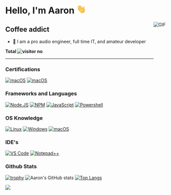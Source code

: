 # Hello, I'm Aaron <img width="30px" src="https://github.com/SatYu26/SatYu26/raw/master/Assets/Hi.gif" />

<img align="right" alt="GIF" height="150px" src="https://c.tenor.com/2Wu29iaHSYYAAAAi/coffee-lover-hot-coffee.gif" />

## Coffee addict

- 🌱 I am a pro audio engineer, full time IT, and amateur developer

<!--START_SECTION:waka-->
**Total ![visitor no](https://visitor-badge.glitch.me/badge?page_id=azbaron.azbaron&left_color=black&right_color=black)**

<!--END_SECTION:waka-->

---

### Certifications
[![macOS](https://img.shields.io/badge/apple_certified_macintosh_technician-667881?style=for-the-badge&logo=apple&logoColor=white)](https://apple.com)
[![macOS](https://img.shields.io/badge/apple_ios_certified-667881?style=for-the-badge&logo=apple&logoColor=white)](https://apple.com)

### Frameworks and Languages
[![Node.JS](https://img.shields.io/badge/Node.js-339933?style=for-the-badge&logo=nodedotjs&logoColor=white)](https://nodejs.org)
[![NPM](https://img.shields.io/badge/npm-CB3837?style=for-the-badge&logo=npm&logoColor=white)](https://npmjs.org)
[![JavaScript](https://img.shields.io/badge/JavaScript-F7DF1E?style=for-the-badge&logo=javascript&logoColor=black)](https://javascript.com)
[![Powershell](https://img.shields.io/badge/Powershell-black?style=for-the-badge&logo=powershell)](https://docs.microsoft.com/en-us/powershell/)

### OS Knowledge
[![Linux](https://img.shields.io/badge/linux-CB3837?style=for-the-badge&logo=linux&logoColor=black)](https://linux.org)
[![Windows](https://img.shields.io/badge/Windows-0078D6?style=for-the-badge&logo=windows&logoColor=white)](https://microsoft.com/windows)
[![macOS](https://img.shields.io/badge/macos-667881?style=for-the-badge&logo=apple&logoColor=white)](https://apple.com)

### IDE's
[![VS Code](https://img.shields.io/badge/Visual_Studio_Code-0078D4?style=for-the-badge&logo=visual%20studio%20code&logoColor=white)](https://code.visualstudio.com)
[![Notepad++](https://img.shields.io/badge/Notepad++-90E59A.svg?style=for-the-badge&logo=notepad%2B%2B&logoColor=black)](https://notepad-plus-plus.org)

### Github Stats
[![trophy](https://github-profile-trophy.vercel.app/?username=azbaron&theme=onedark&title=Joined2020,Commit,Followers,Repositories,Stars,PullRequest)](https://github.com/ryo-ma/github-profile-trophy)
![Aaron's GitHub stats](https://github-readme-stats.vercel.app/api?username=azbaron&show_icons=true&theme=radical)
[![Top Langs](https://github-readme-stats.vercel.app/api/top-langs/?username=azbaron)](https://github.com/anuraghazra/github-readme-stats)


<img src="https://i.imgur.com/nDdEmrd.png"/>
